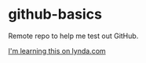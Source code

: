 # github-basics
Remote repo to help me test out GitHub.

[I'm learning this on lynda.com](http://www/lynda.com)

